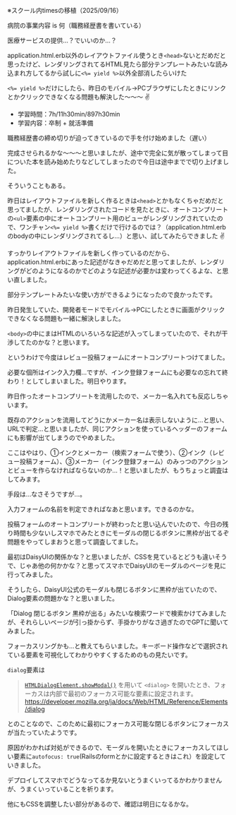 ※スクール内timesの移植（2025/09/16）


病院の事業内容 is 何（職務経歴書を書いている）

医療サービスの提供…？でいいのか…？


application.html.erb以外のレイアウトファイル使うとき`<head>`ないとだめだと思ったけど、レンダリングされてるHTML見たら部分テンプレートみたいな読み込まれ方してるから試しに`<%= yield %>`以外全部消したらいけた

`<%= yield %>`だけにしたら、昨日のモバイル→PCブラウザにしたときにリンクとかクリックできなくなる問題も解決した～～～ :v:


- 学習時間：7h/11h30min/897h30min
- 学習内容：卒制 + 就活準備
  

職務経歴書の締め切りが迫ってきているので手を付け始めました（遅い）

完成させられるかな～～～と思いましたが、途中で完全に気が散ってしまって目についた本を読み始めたりなどしてしまったので今日は途中までで切り上げました。

そういうこともある。
  

昨日はレイアウトファイルを新しく作るときは`<head>`とかもなくちゃだめだと思ってましたが、レンダリングされたコードを見たときに、オートコンプリートの`<ul>`要素の中にオートコンプリート用のビューがレンダリングされていたので、ワンチャン`<%= yield %>`書くだけで行けるのでは？（application.html.erbのbodyの中にレンダリングされてるし…）と思い、試してみたらできました :v: 

すっかりレイアウトファイルを新しく作っているのだから、application.html.erbにあった記述がなきゃだめだと思ってましたが、レンダリングがどのようになるのかでどのような記述が必要かは変わってくるよな、と思い直しました。

部分テンプレートみたいな使い方ができるようになったので良かったです。

昨日発生していた、開発者モードでモバイル→PCにしたときに画面がクリックできなくなる問題も一緒に解決しました。

`<body>`の中にまはHTMLのいろいろな記述が入ってしまっていたので、それが干渉してたのかな？と思います。
  

というわけで今度はレビュー投稿フォームにオートコンプリートつけてました。

必要な個所はインク入力欄…ですが、インク登録フォームにも必要なの忘れて終わり！としてしまいました。明日やります。

昨日作ったオートコンプリートを流用したので、メーカー名入れても反応しちゃいます。

既存のアクションを流用してどうにかメーカー名は表示しないように…と思い、URLで判定…と思いましたが、同じアクションを使っているヘッダーのフォームにも影響が出てしまうのでやめました。

ここはやはり、①インクとメーカー（検索フォームで使う）、②インク（レビュー投稿フォーム）、③メーカー（インク登録フォーム）のみっつのアクションとビューを作らなければならないのか…！と思いましたが、もうちょっと調査はしてみます。

手段は…なさそうですが…。

入力フォームの名前を判定できればなあと思います。できるのかな。
  

投稿フォームのオートコンプリートが終わったと思い込んでいたので、今日の残り時間も少ないしスマホでみたときにモーダルの閉じるボタンに黒枠が出てるぞ問題をやってしまおうと思って調査してました。

最初はDaisyUIの関係かな？と思いましたが、CSSを見ているとどうも違いそうで、じゃあ他の何かかな？と思ってスマホでDaisyUIのモーダルのページを見に行ってみました。

そうしたら、DaisyUI公式のモーダルも閉じるボタンに黒枠が出ていたので、Dialog要素の問題かな？と思いました。

「Dialog 閉じるボタン 黒枠が出る」みたいな検索ワードで検索かけてみましたが、それらしいページが引っ掛からず、手掛かりがなさ過ぎたのでGPTに聞いてみました。

フォーカスリングかも…と教えてもらいました。キーボード操作などで選択されている要素を可視化してわかりやすくするためのもの見たいです。

`dialog`要素は
> [`HTMLDialogElement.showModal()`](https://developer.mozilla.org/ja/docs/Web/API/HTMLDialogElement/showModal) を用いて `<dialog>` を開いたとき、フォーカスは内部で最初のフォーカス可能な要素に設定されます。
https://developer.mozilla.org/ja/docs/Web/HTML/Reference/Elements/dialog
  

とのことなので、このために最初にフォーカス可能な閉じるボタンにフォーカスが当たっていたようです。

原因がわかれば対処ができるので、モーダルを開いたときにフォーカスしてほしい要素に`autofocus: true`(Railsのformとかに設定するときはこれ）を設定していきました。

デプロイしてスマホでどうなってるか見ないとうまくいってるかわかりませんが、うまくいっていることを祈ります。

他にもCSSを調整したい部分があるので、確認は明日になるかな。

